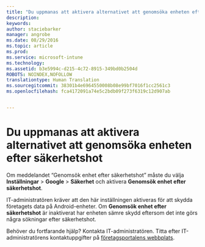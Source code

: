 ```yaml
---
title: "Du uppmanas att aktivera alternativet att genomsöka enheten efter säkerhetshot | Microsoft Intune"
description: 
keywords: 
author: staciebarker
manager: angrobe
ms.date: 08/29/2016
ms.topic: article
ms.prod: 
ms.service: microsoft-intune
ms.technology: 
ms.assetid: b3e5994c-d215-4c72-8915-349bd0b2504d
ROBOTS: NOINDEX,NOFOLLOW
translationtype: Human Translation
ms.sourcegitcommit: 38301b4e6964550008b08e99bf7016f1cc2561c3
ms.openlocfilehash: fca4172091a74e5c2bdb09f273f6319c12d907ab


---
```


# Du uppmanas att aktivera alternativet att genomsöka enheten efter säkerhetshot

 Om meddelandet “Genomsök enhet efter säkerhetshot” måste du välja **Inställningar** > **Google** > **Säkerhet** och aktivera **Genomsök enhet efter säkerhetshot**.

IT-administratören kräver att den här inställningen aktiveras för att skydda företagets data på Android-enheter. Om **Genomsök enhet efter säkerhetshot** är inaktiverat har enheten sämre skydd eftersom det inte görs några sökningar efter säkerhetshot.

Behöver du fortfarande hjälp? Kontakta IT-administratören. Titta efter IT-administratörens kontaktuppgifter på [företagsportalens webbplats](http://portal.manage.microsoft.com).





<!--HONumber=Aug16_HO5-->


